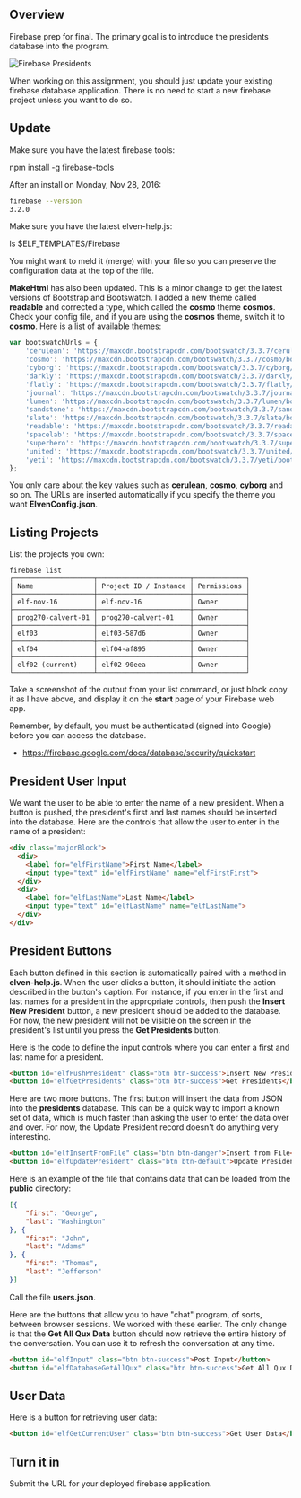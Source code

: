 ## Overview

Firebase prep for final. The primary goal is to introduce the presidents database into the program.

![Firebase Presidents](https://s3.amazonaws.com/bucket01.elvenware.com/images/firebase-final-prep-presidents.png)

When working on this assignment, you should just update your existing firebase database application. There is no need to start a new firebase project unless you want to do so.

## Update

Make sure you have the latest firebase tools:

  npm install -g firebase-tools

After an install on Monday, Nov 28, 2016:

```bash
firebase --version
3.2.0
```

Make sure you have the latest elven-help.js:

  ls $ELF_TEMPLATES/Firebase

You might want to meld it (merge) with your file so you can preserve the configuration data at the top of the file.

**MakeHtml** has also been updated. This is a minor change to get the latest versions of Bootstrap and Bootswatch. I added a new theme called **readable** and corrected a type, which called the **cosmo** theme **cosmos**. Check your config file, and if you are using the **cosmos** theme, switch it to **cosmo**. Here is a list of available themes:

```javascript
var bootswatchUrls = {
    'cerulean': 'https://maxcdn.bootstrapcdn.com/bootswatch/3.3.7/cerulean/bootstrap.min.css',
    'cosmo': 'https://maxcdn.bootstrapcdn.com/bootswatch/3.3.7/cosmo/bootstrap.min.css',
    'cyborg': 'https://maxcdn.bootstrapcdn.com/bootswatch/3.3.7/cyborg/bootstrap.min.css',
    'darkly': 'https://maxcdn.bootstrapcdn.com/bootswatch/3.3.7/darkly/bootstrap.min.css',
    'flatly': 'https://maxcdn.bootstrapcdn.com/bootswatch/3.3.7/flatly/bootstrap.min.css',
    'journal': 'https://maxcdn.bootstrapcdn.com/bootswatch/3.3.7/journal/bootstrap.min.css',
    'lumen': 'https://maxcdn.bootstrapcdn.com/bootswatch/3.3.7/lumen/bootstrap.min.css',
    'sandstone': 'https://maxcdn.bootstrapcdn.com/bootswatch/3.3.7/sandstone/bootstrap.min.css',
    'slate': 'https://maxcdn.bootstrapcdn.com/bootswatch/3.3.7/slate/bootstrap.min.css',
    'readable': 'https://maxcdn.bootstrapcdn.com/bootswatch/3.3.7/readable/bootstrap.min.css',
    'spacelab': 'https://maxcdn.bootstrapcdn.com/bootswatch/3.3.7/spacelab/bootstrap.min.css',
    'superhero': 'https://maxcdn.bootstrapcdn.com/bootswatch/3.3.7/superhero/bootstrap.min.css',
    'united': 'https://maxcdn.bootstrapcdn.com/bootswatch/3.3.7/united/bootstrap.min.css',
    'yeti': 'https://maxcdn.bootstrapcdn.com/bootswatch/3.3.7/yeti/bootstrap.min.css'
};
```

You only care about the key values such as **cerulean**, **cosmo**, **cyborg** and so on. The URLs are inserted automatically if you specify the theme you want **ElvenConfig.json**.

## Listing Projects

List the projects you own:

```text
firebase list
┌────────────────────┬───────────────────────┬─────────────┐
│ Name               │ Project ID / Instance │ Permissions │
├────────────────────┼───────────────────────┼─────────────┤
│ elf-nov-16         │ elf-nov-16            │ Owner       │
├────────────────────┼───────────────────────┼─────────────┤
│ prog270-calvert-01 │ prog270-calvert-01    │ Owner       │
├────────────────────┼───────────────────────┼─────────────┤
│ elf03              │ elf03-587d6           │ Owner       │
├────────────────────┼───────────────────────┼─────────────┤
│ elf04              │ elf04-af895           │ Owner       │
├────────────────────┼───────────────────────┼─────────────┤
│ elf02 (current)    │ elf02-90eea           │ Owner       │
└────────────────────┴───────────────────────┴─────────────┘
```

Take a screenshot of the output from your list command, or just block copy it as I have above, and display it on the **start** page of your Firebase web app.

Remember, by default, you must be authenticated (signed into Google) before you can access the database.

- <https://firebase.google.com/docs/database/security/quickstart>

## President User Input

We want the user to be able to enter the name of a new president. When a button is pushed, the president's first and last names should be inserted into the database. Here are the controls that allow the user to enter in the name of a president:

```html
<div class="majorBlock">
  <div>
    <label for="elfFirstName">First Name</label>
    <input type="text" id="elfFirstName" name="elfFirstFirst">
  </div>
  <div>
    <label for="elfLastName">Last Name</label>
    <input type="text" id="elfLastName" name="elfLastName">
  </div>
</div>
```

## President Buttons

Each button defined in this section is automatically paired with a method in **elven-help.js**.  When the user clicks a button, it should initiate the action described in the button's caption. For instance, if you enter in the first and last names for a president in the appropriate controls, then push the **Insert New President** button, a new president should be added to the database. For now, the new president will not be visible on the screen in the president's list until you press the **Get Presidents** button.

Here is the code to define the input controls where you can enter a first and last name for a president.

```html
<button id="elfPushPresident" class="btn btn-success">Insert New President</button>
<button id="elfGetPresidents" class="btn btn-success">Get Presidents</button>
```

Here are two more buttons. The first button will insert the data from JSON into the **presidents** database. This can be a quick way to import a known set of data, which is much faster than asking the user to enter the data over and over. For now, the Update President record doesn't do anything very interesting.

```html
<button id="elfInsertFromFile" class="btn btn-danger">Insert from File</button>
<button id="elfUpdatePresident" class="btn btn-default">Update President</button>
```

Here is an example of the file that contains data that can be loaded from the **public** directory:

```json
[{
	"first": "George",
	"last": "Washington"
}, {
	"first": "John",
	"last": "Adams"
}, {
	"first": "Thomas",
	"last": "Jefferson"
}]
```

Call the file **users.json**.

Here are the buttons that allow you to have "chat" program, of sorts, between browser sessions. We worked with these earlier. The only change is that the **Get All Qux Data** button should now retrieve the entire history of the conversation. You can use it to refresh the conversation at any time.

```html
<button id="elfInput" class="btn btn-success">Post Input</button>
<button id="elfDatabaseGetAllQux" class="btn btn-success">Get All Qux Data</button>
```

## User Data

Here is a button for retrieving user data:

```html
<button id="elfGetCurrentUser" class="btn btn-success">Get User Data</button>
```

## Turn it in

Submit the URL for your deployed firebase application.
